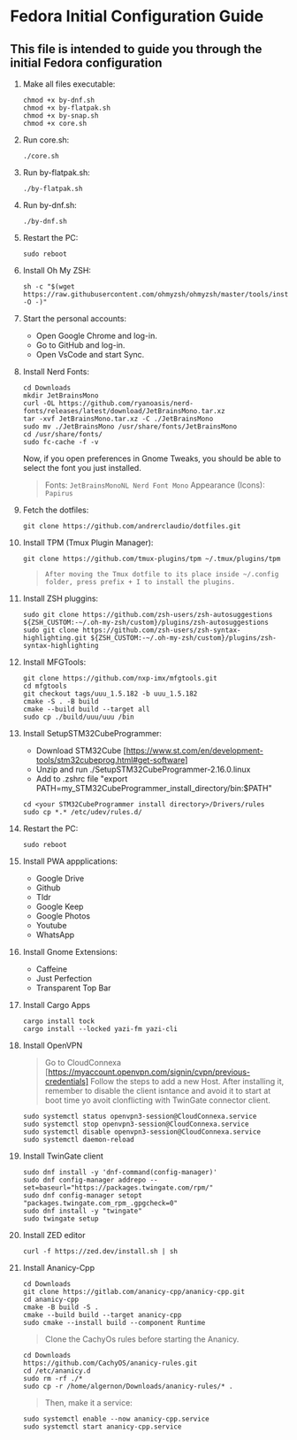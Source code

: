 # Fedora Initial Configuration Guide

## This file is intended to guide you through the initial Fedora configuration

1. Make all files executable:

    ```shell
    chmod +x by-dnf.sh
    chmod +x by-flatpak.sh
    chmod +x by-snap.sh
    chmod +x core.sh
    ```

2. Run core.sh:

    ```shell
    ./core.sh
    ```

3. Run by-flatpak.sh:

    ```shell
    ./by-flatpak.sh
    ```

4. Run by-dnf.sh:

    ```shell
    ./by-dnf.sh
    ```

5. Restart the PC:

    ```shell
    sudo reboot
    ```

6. Install Oh My ZSH:

    ```shell
    sh -c "$(wget https://raw.githubusercontent.com/ohmyzsh/ohmyzsh/master/tools/install.sh -O -)"
    ```

7. Start the personal accounts:

    - Open Google Chrome and log-in.
    - Go to GitHub and log-in.
    - Open VsCode and start Sync.

8. Install Nerd Fonts:

    ```shell
    cd Downloads
    mkdir JetBrainsMono
    curl -OL https://github.com/ryanoasis/nerd-fonts/releases/latest/download/JetBrainsMono.tar.xz
    tar -xvf JetBrainsMono.tar.xz -C ./JetBrainsMono
    sudo mv ./JetBrainsMono /usr/share/fonts/JetBrainsMono
    cd /usr/share/fonts/
    sudo fc-cache -f -v
    ```

   Now, if you open preferences in Gnome Tweaks, you should be able to select the font you just installed.  
   > Fonts: `JetBrainsMonoNL Nerd Font Mono`
   > Appearance (Icons): `Papirus`  

9. Fetch the dotfiles:

    ```shell
    git clone https://github.com/andrerclaudio/dotfiles.git
    ```

10. Install TPM (Tmux Plugin Manager):

    ```shell
    git clone https://github.com/tmux-plugins/tpm ~/.tmux/plugins/tpm
    ```

    > `After moving the Tmux dotfile to its place inside ~/.config folder, press prefix + I to install the plugins.`

11. Install ZSH pluggins:

    ```shell
    sudo git clone https://github.com/zsh-users/zsh-autosuggestions ${ZSH_CUSTOM:-~/.oh-my-zsh/custom}/plugins/zsh-autosuggestions
    sudo git clone https://github.com/zsh-users/zsh-syntax-highlighting.git ${ZSH_CUSTOM:-~/.oh-my-zsh/custom}/plugins/zsh-syntax-highlighting
    ```

12. Install MFGTools:

    ```shell
    git clone https://github.com/nxp-imx/mfgtools.git
    cd mfgtools
    git checkout tags/uuu_1.5.182 -b uuu_1.5.182
    cmake -S . -B build
    cmake --build build --target all
    sudo cp ./build/uuu/uuu /bin
    ```

13. Install SetupSTM32CubeProgrammer:

    - Download STM32Cube [https://www.st.com/en/development-tools/stm32cubeprog.html#get-software]
    - Unzip and run ./SetupSTM32CubeProgrammer-2.16.0.linux
    - Add to .zshrc file "export PATH=my_STM32CubeProgrammer_install_directory/bin:$PATH"

    ```shell
    cd <your STM32CubeProgrammer install directory>/Drivers/rules
    sudo cp *.* /etc/udev/rules.d/
    ```

14. Restart the PC:

    ```shell
    sudo reboot
    ```

15. Install PWA appplications:

    - Google Drive
    - Github
    - Tldr
    - Google Keep
    - Google Photos
    - Youtube
    - WhatsApp

16. Install Gnome Extensions:

    - Caffeine
    - Just Perfection
    - Transparent Top Bar

17. Install Cargo Apps

    ```shell
    cargo install tock
    cargo install --locked yazi-fm yazi-cli
    ```

18. Install OpenVPN

    > Go to CloudConnexa [https://myaccount.openvpn.com/signin/cvpn/previous-credentials]
    > Follow the steps to add a new Host.
    > After installing it, remember to disable the client isntance and avoid it to start at boot time yo avoit clonflicting with TwinGate connector client.

    ```shell
    sudo systemctl status openvpn3-session@CloudConnexa.service
    sudo systemctl stop openvpn3-session@CloudConnexa.service
    sudo systemctl disable openvpn3-session@CloudConnexa.service
    sudo systemctl daemon-reload
    ```

19. Install TwinGate client

    ```shell
    sudo dnf install -y 'dnf-command(config-manager)'
    sudo dnf config-manager addrepo --set=baseurl="https://packages.twingate.com/rpm/"
    sudo dnf config-manager setopt "packages.twingate.com_rpm_.gpgcheck=0"
    sudo dnf install -y "twingate"
    sudo twingate setup
    ```

20. Install ZED editor

    ```shell
    curl -f https://zed.dev/install.sh | sh
    ```

21. Install Ananicy-Cpp

    ```shell
    cd Downloads
    git clone https://gitlab.com/ananicy-cpp/ananicy-cpp.git
    cd ananicy-cpp
    cmake -B build -S .
    cmake --build build --target ananicy-cpp
    sudo cmake --install build --component Runtime
    ```

    > Clone the CachyOs rules before starting the Ananicy.

    ```shell
    cd Downloads
    https://github.com/CachyOS/ananicy-rules.git
    cd /etc/ananicy.d
    sudo rm -rf ./*
    sudo cp -r /home/algernon/Downloads/ananicy-rules/* .
    ```

    > Then, make it a service:

    ```shell
    sudo systemctl enable --now ananicy-cpp.service
    sudo systemctl start ananicy-cpp.service
    ```
